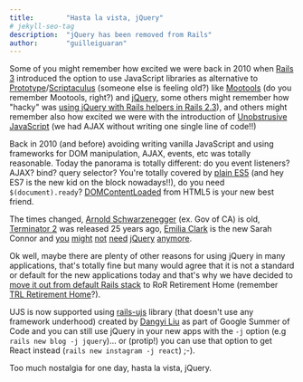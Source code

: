 ```yaml
---
title:        "Hasta la vista, jQuery"
# jekyll-seo-tag
description:  "jQuery has been removed from Rails"
author:       "guilleiguaran"
---
```


Some of you might remember how excited we were back in 2010 when
[Rails 3](http://guides.rubyonrails.org/3_0_release_notes.html)
introduced the option to use JavaScript libraries as alternative to
[Prototype](http://prototypejs.org/)/[Scriptaculus](https://script.aculo.us/)
(someone else is feeling old?) like [Mootools](http://mootools.net/)
(do you remember Mootools, right?) and [jQuery](https://jquery.com/),
some others might remember how "hacky" was
[using jQuery with Rails helpers in Rails 2.3](https://github.com/aaronchi/jrails/blob/master/lib/jrails.rb)),
and others might remember also how excited we were with the
introduction of [Unobstrusive JavaScript](http://guides.rubyonrails.org/3_0_release_notes.html#action-view)
(we had AJAX without writing one single line of code!!)

Back in 2010 (and before) avoiding writing vanilla JavaScript and using
frameworks for DOM manipulation, AJAX, events, etc was totally reasonable.
Today the panorama is totally different: do you event listeners? AJAX?
bind? query selector? You're totally covered by [plain ES5](https://plainjs.com/)
(and hey ES7 is the new kid on the block nowadays!!), do you need `$(document).ready`?
[DOMContentLoaded](https://developer.mozilla.org/en-US/docs/Web/Events/DOMContentLoaded)
from HTML5 is your new best friend.

The times changed, [Arnold Schwarzenegger](http://www.imdb.com/name/nm0000216/?ref_=tt_cl_t1)
(ex. Gov of CA) is old,
[Terminator 2](http://www.imdb.com/title/tt1340138/) was released 25 years ago,
[Emilia Clark](http://www.imdb.com/name/nm3592338/) is the new Sarah Connor
and [you](http://lea.verou.me/2015/04/jquery-considered-harmful/)
[might](http://youmightnotneedjquery.com/)
[not](http://blog.garstasio.com/you-dont-need-jquery/)
[need](https://www.sitepoint.com/do-you-really-need-jquery/)
[jQuery](http://tutorialzine.com/2014/06/10-tips-for-writing-javascript-without-jquery/)
[anymore](https://www.google.com/search?q=you+don%27t+need+jquery).

Ok well, maybe there are plenty of other reasons for using jQuery in many
applications, that's totally fine but many would agree that it is
not a standard or default for the new applications today and that's why
we have decided to [move it out from default Rails stack](https://github.com/rails/rails/pull/27113)
to RoR Retirement Home (remember [TRL Retirement Home](http://atrl.net/trlarchive/?s=halloffame)?).

UJS is now supported using [rails-ujs](https://github.com/rails/rails-ujs) library
(that doesn't use any framework underhood) created by [Dangyi Liu](https://github.com/liudangyi)
as part of Google Summer of Code and you can still use jQuery in your
new apps with the `-j` option (e.g `rails new blog -j jquery`)... or (protip!) you can
use that option to get React instead (`rails new instagram -j react`) ;-).

Too much nostalgia for one day, hasta la vista, jQuery.
